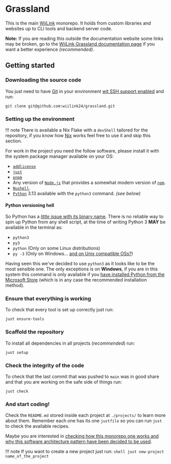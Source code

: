 # Grassland

This is the main [WiiLink](https://wiilink.ca) monorepo. It holds from custom libraries and websites up to CLI tools and backend server code.

**Note:** If you are reading this outside the documentation website some links may be broken, go to the [WiiLink Grassland documentation page](https://docs.wiilink.ca) if you want a better experience _(recommended)_.

## Getting started
### Downloading the source code
You just need to have [Git](https://git-scm.com/) in your environment [wit SSH support enabled](https://docs.github.com/en/authentication/connecting-to-github-with-ssh) and run:
```
git clone git@github.com:wiilink24/grassland.git
```

### Setting up the environment

!!! note
    There is available a Nix Flake with a `devShell` tailored for the repository, if you know how [Nix](https://nixos.org/) works feel free to use it and skip this section.

For work in the project you need the follow software, please install it with the system package manager available on your OS:

- [`addlicense`](https://github.com/google/addlicense)
- [`just`](https://just.systems/man/en/introduction.html)
- [`pnpm`](https://pnpm.io/)
- Any version of [`Node.js`](https://nodejs.org/en) that provides a somewhat modern version of [`npm`](https://www.npmjs.com/).
- [`Nushell`](https://www.nushell.sh/).
- [`Python`](https://www.python.org/) 3.13 available with the `python3` command. _(see below)_

#### Python versioning hell
So Python has a [_little_ issue with its binary name](https://stackoverflow.com/a/70528020). There is no reliable way to spin up Python from any shell script, at the time of writing Python 3 **MAY** be available in the terminal as:

- `python3`
- `py3`
- `python` (Only on some Linux distributions)
- `py -3` (Only on Windows... [and on Unix compatible OSs?](https://python-launcher.app/))

Having seen this we've decided to use `python3` as it looks like to be the most sensible one. The only exceptions is on **Windows**, if you are in this system this command is only available if you [have installed Python from the Microsoft Store](https://apps.microsoft.com/detail/9pnrbtzxmb4z?hl=en-US&gl=US) (which is in any case the recommended installation method).

### Ensure that everything is working
To check that every tool is set up correctly just run:
```shell
just ensure-tools
```

### Scaffold the repository
To install all dependencies in all projects (_recommended_) run:
```shell
just setup
```

### Check the integrity of the code
To check that the last commit that was pushed to `main` was in good share and that you are working on the safe side of things run:
```shell
just check
```

### And start coding!
Check the `README.md` stored inside each project at `./projects/` to learn more about them. Remember each one has its one `justfile` so you can run `just` to check the available recipes.

Maybe you are interested in [checking how this monorepo one works and why this software architecture pattern have been decided to be used](monorepo.md).

!!! note
    If you want to create a new project just run:
    ```shell
    just new-project name_of_the_project
    ```